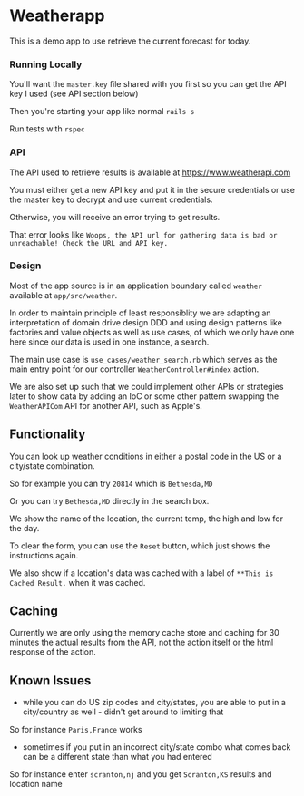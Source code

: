 # Weatherapp

This is a demo app to use retrieve the current forecast for today.

### Running Locally

You'll want the `master.key` file shared with you first 
so you can get the API key I used (see API section below)

Then you're starting your app like normal
`rails s`

Run tests with
`rspec`

### API

The API used to retrieve results is available at
https://www.weatherapi.com

You must either get a new API key and put it in the secure credentials
or use the master key to decrypt and use current credentials.

Otherwise, you will receive an error trying to get results.

That error looks like `Woops, the API url for gathering data is bad or unreachable! Check the URL and API key.`

### Design

Most of the app source is in an application boundary called `weather` available at
`app/src/weather`.

In order to maintain principle of least responsiblity we are adapting an 
interpretation of domain drive design DDD and using design patterns
like factories and value objects as well as use cases, of which we only have one
here since our data is used in one instance, a search.

The main use case is `use_cases/weather_search.rb` which serves as the main entry point for our controller 
`WeatherController#index` action.

We are also set up such that we could implement other APIs or strategies later to show data by adding
an IoC or some other pattern swapping the `WeatherAPICom` API for another API, such as Apple's.

## Functionality

You can look up weather conditions in either a postal code in the US
or a city/state combination.

So for example you can try
`20814` which is `Bethesda,MD`

Or you can try
`Bethesda,MD` directly in the search box.

We show the name of the location, the current temp, the high and low for the day.

To clear the form, you can use the `Reset` button, which just shows the instructions again.

We also show if a location's data was cached with a label of `**This is Cached Result.` when it was cached.

## Caching

Currently we are only using the memory cache store and caching for 30 minutes
the actual results from the API, not the action itself or the html response of the action.

## Known Issues
- while you can do US zip codes and city/states, you are able to put in a city/country as well - didn't get around to limiting that

So for instance `Paris,France` works

- sometimes if you put in an incorrect city/state combo what comes back can be a different state than what you had entered

So for instance enter `scranton,nj` and you get `Scranton,KS` results and location name